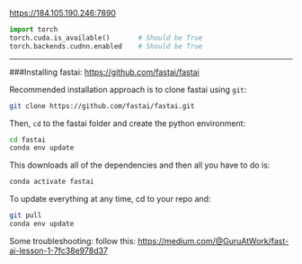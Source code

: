 https://184.105.190.246:7890 

```python
import torch
torch.cuda.is_available()       # Should be True
torch.backends.cudnn.enabled    # Should be True
```

---

###Installing fastai: https://github.com/fastai/fastai

Recommended installation approach is to clone fastai using `git`:

```sh
git clone https://github.com/fastai/fastai.git
```
Then, `cd` to the fastai folder and create the python environment:

```sh
cd fastai
conda env update
```
This downloads all of the dependencies and then all you have to do is:

```sh
conda activate fastai
```

To update everything at any time, cd to your repo and:

```sh
git pull
conda env update
```


Some troubleshooting: follow this: https://medium.com/@GuruAtWork/fast-ai-lesson-1-7fc38e978d37
